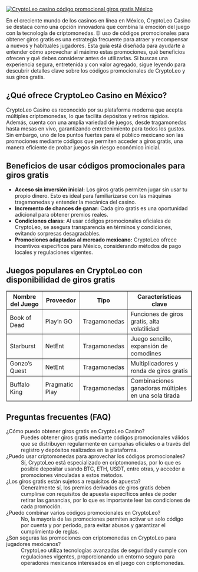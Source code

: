 [![CryptoLeo casino código promocional giros gratis México](https://123-caf.pages.dev/gitsignup.png)](https://vrmoo.ru/Bt82HjjY)

<div>   <p>En el creciente mundo de los casinos en línea en México, CryptoLeo Casino se destaca como una opción innovadora que combina la emoción del juego con la tecnología de criptomonedas. El uso de códigos promocionales para obtener giros gratis es una estrategia frecuente para atraer y recompensar a nuevos y habituales jugadores. Esta guía está diseñada para ayudarte a entender cómo aprovechar al máximo estas promociones, qué beneficios ofrecen y qué debes considerar antes de utilizarlas. Si buscas una experiencia segura, entretenida y con valor agregado, sigue leyendo para descubrir detalles clave sobre los códigos promocionales de CryptoLeo y sus giros gratis.</p>      <h2>¿Qué ofrece CryptoLeo Casino en México?</h2>   <p>CryptoLeo Casino es reconocido por su plataforma moderna que acepta múltiples criptomonedas, lo que facilita depósitos y retiros rápidos. Además, cuenta con una amplia variedad de juegos, desde tragamonedas hasta mesas en vivo, garantizando entretenimiento para todos los gustos. Sin embargo, uno de los puntos fuertes para el público mexicano son las promociones mediante códigos que permiten acceder a giros gratis, una manera eficiente de probar juegos sin riesgo económico inicial.</p>      <h2>Beneficios de usar códigos promocionales para giros gratis</h2>   <ul>     <li><strong>Acceso sin inversión inicial:</strong> Los giros gratis permiten jugar sin usar tu propio dinero. Esto es ideal para familiarizarse con las máquinas tragamonedas y entender la mecánica del casino.</li>     <li><strong>Incremento de chances de ganar:</strong> Cada giro gratis es una oportunidad adicional para obtener premios reales.</li>     <li><strong>Condiciones claras:</strong> Al usar códigos promocionales oficiales de CryptoLeo, se asegura transparencia en términos y condiciones, evitando sorpresas desagradables.</li>     <li><strong>Promociones adaptadas al mercado mexicano:</strong> CryptoLeo ofrece incentivos específicos para México, considerando métodos de pago locales y regulaciones vigentes.</li>   </ul>      <h2>Juegos populares en CryptoLeo con disponibilidad de giros gratis</h2>   <table border="1" cellpadding="5" cellspacing="0">     <thead>       <tr>         <th>Nombre del Juego</th>         <th>Proveedor</th>         <th>Tipo</th>         <th>Características clave</th>       </tr>     </thead>     <tbody>       <tr>         <td>Book of Dead</td>         <td>Play’n GO</td>         <td>Tragamonedas</td>         <td>Funciones de giros gratis, alta volatilidad</td>       </tr>       <tr>         <td>Starburst</td>         <td>NetEnt</td>         <td>Tragamonedas</td>         <td>Juego sencillo, expansión de comodines</td>       </tr>       <tr>         <td>Gonzo’s Quest</td>         <td>NetEnt</td>         <td>Tragamonedas</td>         <td>Multiplicadores y ronda de giros gratis</td>       </tr>       <tr>         <td>Buffalo King</td>         <td>Pragmatic Play</td>         <td>Tragamonedas</td>         <td>Combinaciones ganadoras múltiples en una sola tirada</td>       </tr>     </tbody>   </table>      <h2>Preguntas frecuentes (FAQ)</h2>   <dl>     <dt>¿Cómo puedo obtener giros gratis en CryptoLeo Casino?</dt>     <dd>Puedes obtener giros gratis mediante códigos promocionales válidos que se distribuyen regularmente en campañas oficiales o a través del registro y depósitos realizados en la plataforma.</dd>        <dt>¿Puedo usar criptomonedas para aprovechar los códigos promocionales?</dt>     <dd>Sí, CryptoLeo está especializado en criptomonedas, por lo que es posible depositar usando BTC, ETH, USDT, entre otras, y acceder a promociones vinculadas a estos métodos.</dd>        <dt>¿Los giros gratis están sujetos a requisitos de apuesta?</dt>     <dd>Generalmente sí, los premios derivados de giros gratis deben cumplirse con requisitos de apuesta específicos antes de poder retirar las ganancias, por lo que es importante leer las condiciones de cada promoción.</dd>        <dt>¿Puedo combinar varios códigos promocionales en CryptoLeo?</dt>     <dd>No, la mayoría de las promociones permiten activar un solo código por cuenta y por período, para evitar abusos y garantizar el cumplimiento de reglas.</dd>        <dt>¿Son seguras las promociones con criptomonedas en CryptoLeo para jugadores mexicanos?</dt>     <dd>CryptoLeo utiliza tecnologías avanzadas de seguridad y cumple con regulaciones vigentes, proporcionando un entorno seguro para operadores mexicanos interesados en el juego con criptomonedas.</dd>   </dl>  </div>